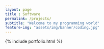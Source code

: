 ```yaml
--- 
layout: page
title : Software
permalink: /projects/
subtitle: "Welcome to my programming world" 
feature-img: "assets/img/banner/coding.jpg"
---
```


{% include portfolio.html %}